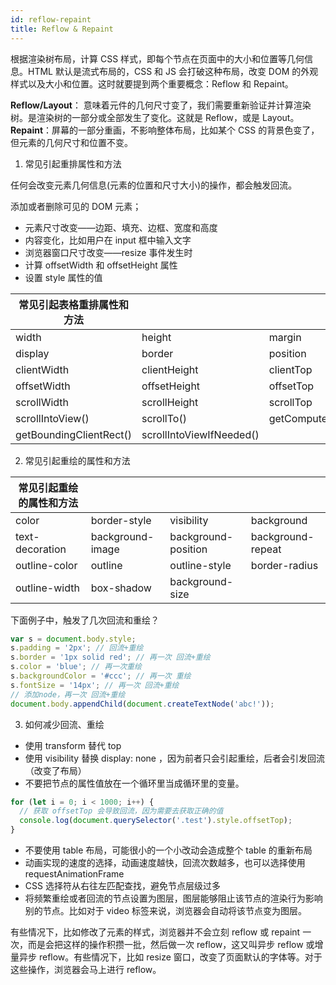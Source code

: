```yaml
---
id: reflow-repaint
title: Reflow & Repaint
---
```


根据渲染树布局，计算 CSS 样式，即每个节点在页面中的大小和位置等几何信息。HTML 默认是流式布局的，CSS 和 JS 会打破这种布局，改变 DOM 的外观样式以及大小和位置。这时就要提到两个重要概念：Reflow 和 Repaint。

**Reflow/Layout**： 意味着元件的几何尺寸变了，我们需要重新验证并计算渲染树。是渲染树的一部分或全部发生了变化。这就是 Reflow，或是 Layout。 **Repaint**：屏幕的一部分重画，不影响整体布局，比如某个 CSS 的背景色变了，但元素的几何尺寸和位置不变。

1. 常见引起重排属性和方法

任何会改变元素几何信息(元素的位置和尺寸大小)的操作，都会触发回流。

添加或者删除可见的 DOM 元素；

- 元素尺寸改变——边距、填充、边框、宽度和高度
- 内容变化，比如用户在 input 框中输入文字
- 浏览器窗口尺寸改变——resize 事件发生时
- 计算 offsetWidth 和 offsetHeight 属性
- 设置 style 属性的值

| 常见引起表格重排属性和方法 |  |  |  |
| --- | --- | --- | --- |
| width | height | margin | padding |
| display | border | position | overflow |
| clientWidth | clientHeight | clientTop | clientLeft |
| offsetWidth | offsetHeight | offsetTop | offsetLeft |
| scrollWidth | scrollHeight | scrollTop | scrollLeft |
| scrollIntoView() | scrollTo() | getComputedStyle() |  |
| getBoundingClientRect() | scrollIntoViewIfNeeded() |  |

2. 常见引起重绘的属性和方法

| 常见引起重绘的属性和方法 |  |  |  |
| --- | --- | --- | --- |
| color | border-style | visibility | background |
| text-decoration | background-image | background-position | background-repeat |
| outline-color | outline | outline-style | border-radius |
| outline-width | box-shadow | background-size |

下面例子中，触发了几次回流和重绘？

```js
var s = document.body.style;
s.padding = '2px'; // 回流+重绘
s.border = '1px solid red'; // 再一次 回流+重绘
s.color = 'blue'; // 再一次重绘
s.backgroundColor = '#ccc'; // 再一次 重绘
s.fontSize = '14px'; // 再一次 回流+重绘
// 添加node，再一次 回流+重绘
document.body.appendChild(document.createTextNode('abc!'));
```

3. 如何减少回流、重绘

- 使用 transform 替代 top
- 使用 visibility 替换 display: none ，因为前者只会引起重绘，后者会引发回流（改变了布局）
- 不要把节点的属性值放在一个循环里当成循环里的变量。

```js
for (let i = 0; i < 1000; i++) {
  // 获取 offsetTop 会导致回流，因为需要去获取正确的值
  console.log(document.querySelector('.test').style.offsetTop);
}
```

- 不要使用 table 布局，可能很小的一个小改动会造成整个 table 的重新布局
- 动画实现的速度的选择，动画速度越快，回流次数越多，也可以选择使用 requestAnimationFrame
- CSS 选择符从右往左匹配查找，避免节点层级过多
- 将频繁重绘或者回流的节点设置为图层，图层能够阻止该节点的渲染行为影响别的节点。比如对于 video 标签来说，浏览器会自动将该节点变为图层。

有些情况下，比如修改了元素的样式，浏览器并不会立刻 reflow 或 repaint 一次，而是会把这样的操作积攒一批，然后做一次 reflow，这又叫异步 reflow 或增量异步 reflow。有些情况下，比如 resize 窗口，改变了页面默认的字体等。对于这些操作，浏览器会马上进行 reflow。
